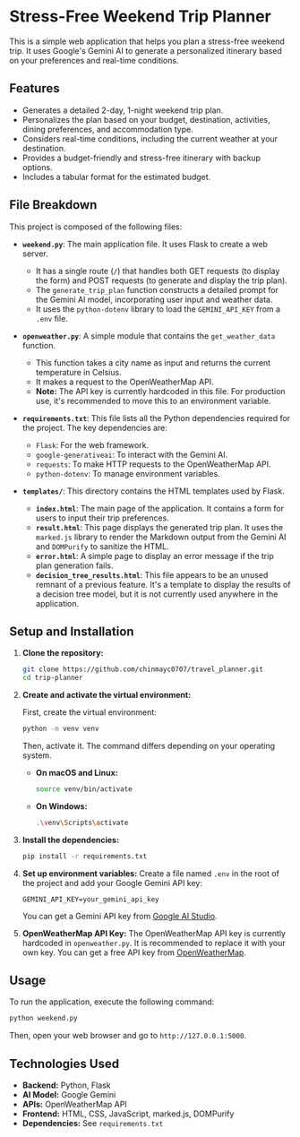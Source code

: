 # Stress-Free Weekend Trip Planner

This is a simple web application that helps you plan a stress-free weekend trip. It uses Google's Gemini AI to generate a personalized itinerary based on your preferences and real-time conditions.

## Features

-   Generates a detailed 2-day, 1-night weekend trip plan.
-   Personalizes the plan based on your budget, destination, activities, dining preferences, and accommodation type.
-   Considers real-time conditions, including the current weather at your destination.
-   Provides a budget-friendly and stress-free itinerary with backup options.
-   Includes a tabular format for the estimated budget.

## File Breakdown

This project is composed of the following files:

-   **`weekend.py`**: The main application file. It uses Flask to create a web server.
    -   It has a single route (`/`) that handles both GET requests (to display the form) and POST requests (to generate and display the trip plan).
    -   The `generate_trip_plan` function constructs a detailed prompt for the Gemini AI model, incorporating user input and weather data.
    -   It uses the `python-dotenv` library to load the `GEMINI_API_KEY` from a `.env` file.

-   **`openweather.py`**: A simple module that contains the `get_weather_data` function.
    -   This function takes a city name as input and returns the current temperature in Celsius.
    -   It makes a request to the OpenWeatherMap API.
    -   **Note:** The API key is currently hardcoded in this file. For production use, it's recommended to move this to an environment variable.

-   **`requirements.txt`**: This file lists all the Python dependencies required for the project. The key dependencies are:
    -   `Flask`: For the web framework.
    -   `google-generativeai`: To interact with the Gemini AI.
    -   `requests`: To make HTTP requests to the OpenWeatherMap API.
    -   `python-dotenv`: To manage environment variables.

-   **`templates/`**: This directory contains the HTML templates used by Flask.
    -   **`index.html`**: The main page of the application. It contains a form for users to input their trip preferences.
    -   **`result.html`**: This page displays the generated trip plan. It uses the `marked.js` library to render the Markdown output from the Gemini AI and `DOMPurify` to sanitize the HTML.
    -   **`error.html`**: A simple page to display an error message if the trip plan generation fails.
    -   **`decision_tree_results.html`**: This file appears to be an unused remnant of a previous feature. It's a template to display the results of a decision tree model, but it is not currently used anywhere in the application.

## Setup and Installation

1.  **Clone the repository:**
    ```bash
    git clone https://github.com/chinmayc0707/travel_planner.git
    cd trip-planner
    ```

2.  **Create and activate the virtual environment:**

    First, create the virtual environment:
    ```bash
    python -m venv venv
    ```

    Then, activate it. The command differs depending on your operating system.

    -   **On macOS and Linux:**
        ```bash
        source venv/bin/activate
        ```

    -   **On Windows:**
        ```bash
        .\venv\Scripts\activate
        ```

3.  **Install the dependencies:**
    ```bash
    pip install -r requirements.txt
    ```

4.  **Set up environment variables:**
    Create a file named `.env` in the root of the project and add your Google Gemini API key:
    ```
    GEMINI_API_KEY=your_gemini_api_key
    ```
    You can get a Gemini API key from [Google AI Studio](https://aistudio.google.com/).

5.  **OpenWeatherMap API Key:**
    The OpenWeatherMap API key is currently hardcoded in `openweather.py`. It is recommended to replace it with your own key. You can get a free API key from [OpenWeatherMap](https://openweathermap.org/appid).

## Usage

To run the application, execute the following command:

```bash
python weekend.py
```

Then, open your web browser and go to `http://127.0.0.1:5000`.

## Technologies Used

-   **Backend:** Python, Flask
-   **AI Model:** Google Gemini
-   **APIs:** OpenWeatherMap API
-   **Frontend:** HTML, CSS, JavaScript, marked.js, DOMPurify
-   **Dependencies:** See `requirements.txt`
